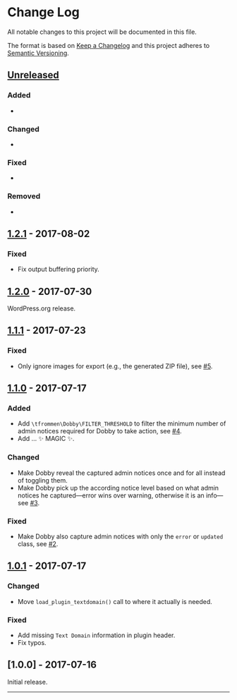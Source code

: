 # Change Log

All notable changes to this project will be documented in this file.

The format is based on [Keep a Changelog](http://keepachangelog.com/) and this project adheres to [Semantic Versioning](http://semver.org/).

## [Unreleased]

### Added

- 

### Changed

- 

### Fixed

- 

### Removed

- 

## [1.2.1] - 2017-08-02

### Fixed

- Fix output buffering priority.

## [1.2.0] - 2017-07-30

WordPress.org release.

## [1.1.1] - 2017-07-23

### Fixed

- Only ignore images for export (e.g., the generated ZIP file), see [#5](https://github.com/tfrommen/Dobby/issues/5).

## [1.1.0] - 2017-07-17

### Added

- Add `\tfrommen\Dobby\FILTER_THRESHOLD` to filter the minimum number of admin notices required for Dobby to take action, see [#4](https://github.com/tfrommen/Dobby/issues/4).
- Add ... ✨ MAGIC ✨.

### Changed

- Make Dobby reveal the captured admin notices once and for all instead of toggling them.
- Make Dobby pick up the according notice level based on what admin notices he captured—error wins over warning, otherwise it is an info—see [#3](https://github.com/tfrommen/Dobby/issues/3).

### Fixed

- Make Dobby also capture admin notices with only the `error` or `updated` class, see [#2](https://github.com/tfrommen/Dobby/issues/2).

## [1.0.1] - 2017-07-17

### Changed

- Move `load_plugin_textdomain()` call to where it actually is needed.

### Fixed

- Add missing `Text Domain` information in plugin header.
- Fix typos.

## [1.0.0] - 2017-07-16

Initial release.

----

[Unreleased]: https://github.com/tfrommen/Dobby/compare/v1.2.1...HEAD
[1.2.1]: https://github.com/tfrommen/Dobby/compare/v1.2.0...v1.2.1
[1.2.0]: https://github.com/tfrommen/Dobby/compare/v1.1.1...v1.2.0
[1.1.1]: https://github.com/tfrommen/Dobby/compare/v1.1.0...v1.1.1
[1.1.0]: https://github.com/tfrommen/Dobby/compare/v1.0.1...v1.1.0
[1.0.1]: https://github.com/tfrommen/Dobby/compare/v1.0.0...v1.0.1
